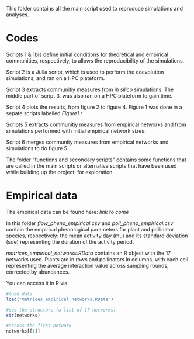 This folder contains all the main script used to reproduce simulations and analyses.

# Codes

Scripts 1 & 1bis define initial conditions for theoretical and empirical communities, respectively, to allows the reproducibility of the simulations.

Script 2 is a Julia script, which is used to perform the coevolution simulations, and ran on a HPC plateform.

Script 3 extracts communitiy measures from *in silico* simulations. The middle part of script 3, was also ran on a HPC plateform to gain time.

Script 4 plots the results, from figure 2 to figure 4. Figure 1 was done in a sepate scripts labelled *Figure1.r*

Scripts 5 extracts communitiy measures from empirical networks and from simulations performed with initial empirical network sizes. 

Script 6 merges community measures from empirical networks and simulations to do figure 5.

The folder "functions and secondary scripts" contains some functions that are called in the main scripts or alternative scripts that have been used while building up the project, for exploration.

# Empirical data

The empirical data can be found here: *link to come*

In this folder *flow_pheno_empirical.csv* and *poll_pheno_empirical.csv* contain the empirical phenological parameters for plant and pollinator species, respectively: the mean activity day (mu) and its standard deviation (sde) representing the duration of the activity period.

*matrices_empirical_networks.RData* contains an R object with the 17 networks used. Plants are in rows and pollinators in columns, with each cell representing the average interaction value across sampling rounds, corrected by abundances.

You can access it in R via:

```R
#load data
load("matrices_empirical_networks.RData")

#see the structure (a list of 17 networks)
str(networks)

#access the first network
networks[[1]]
```
